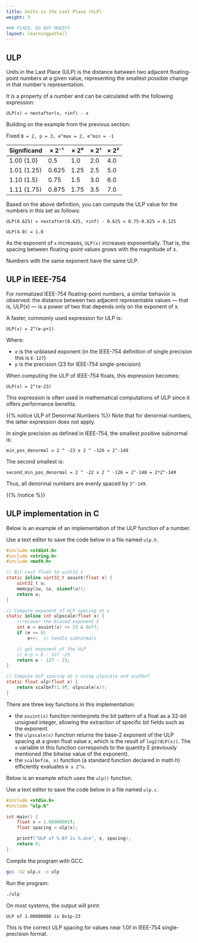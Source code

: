 ```yaml
---
title: Units in the Last Place (ULP)
weight: 3

### FIXED, DO NOT MODIFY
layout: learningpathall
---
```


## ULP

Units in the Last Place (ULP) is the distance between two adjacent floating-point numbers at a given value, representing the smallest possible change in that number's representation.

It is a property of a number and can be calculated with the following expression:

```output
ULP(x) = nextafter(x, +inf) - x
```

Building on the example from the previous section:

Fixed `B = 2, p = 3, e^max = 2, e^min = -1`

| Significand | × 2⁻¹ | × 2⁰ | × 2¹ | × 2² |
|-------------|-------|------|------|------|
| 1.00 (1.0)  | 0.5   | 1.0  | 2.0  | 4.0  |
| 1.01 (1.25) | 0.625 | 1.25 | 2.5  | 5.0  |
| 1.10 (1.5)  | 0.75  | 1.5  | 3.0  | 6.0  |
| 1.11 (1.75) | 0.875 | 1.75 | 3.5  | 7.0  |

Based on the above definition, you can compute the ULP value for the numbers in this set as follows:

```
ULP(0.625) = nextafter(0.625, +inf) - 0.625 = 0.75-0.625 = 0.125
```
```
ULP(4.0) = 1.0
```

As the exponent of `x` increases, `ULP(x)` increases exponentially. That is, the spacing between floating-point values  grows with the magnitude of x.

Numbers with the same exponent have the same ULP.

## ULP in IEEE-754

For normalized IEEE-754 floating-point numbers, a similar behavior is observed: the distance between two adjacent representable values — that is, ULP(x) — is a power of two that depends only on the exponent of x.

A faster, commonly used expression for ULP is:

```
ULP(x) = 2^(e-p+1)
```

Where:
* `e` is the unbiased exponent (in the IEEE-754 definition of single precision this is `E-127`)
* `p` is the precision  (23 for IEEE-754 single-precision)

When computing the ULP of IEEE-754 floats, this expression becomes:
```
ULP(x) = 2^(e-23)
```
This expression is often used in mathematical computations of ULP since it offers performance benefits.


{{% notice ULP of Denormal Numbers %}}
Note that for denormal numbers, the latter expression does not apply.

In single precision as defined in IEEE-754, the smallest positive subnormal is:

```
min_pos_denormal = 2 ^ -23 x 2 ^ -126 = 2^-149
```

The second smallest is:
```
second_min_pos_denormal = 2 ^ -22 x 2 ^ -126 = 2^-148 = 2*2^-149
```
Thus, all denormal numbers are evenly spaced by `2^-149`.

{{% /notice %}}


## ULP implementation in C

Below is an example of an implementation of the ULP function of a number.

Use a text editor to save the code below in a file named `ulp.h`.

```C
#include <stdint.h>
#include <string.h>
#include <math.h>

// Bit cast float to uint32_t
static inline uint32_t asuint(float x) {
    uint32_t u;
    memcpy(&u, &x, sizeof(u));
    return u;
}

// Compute exponent of ULP spacing at x
static inline int ulpscale(float x) {
    //recover the biased exponent E
    int e = asuint(x) >> 23 & 0xff;
    if (e == 0)
        e++;  // handle subnormals

    // get exponent of the ULP
    // e-p = E - 127 -23
    return e - 127 - 23;
}

// Compute ULP spacing at x using ulpscale and scalbnf
static float ulp(float x) {
    return scalbnf(1.0f, ulpscale(x));
}
```

There are three key functions in this implementation:
* the `asuint(x)` function reinterprets the bit pattern of a float as a 32-bit unsigned integer, allowing the extraction of specific bit fields such as the exponent.
* the `ulpscale(x)` function returns the base-2 exponent of the ULP spacing at a given float value x, which is the result of `log2(ULP(x))`. The `e` variable in this function corresponds to the quantity E previously mentioned (the bitwise value of the exponent).
* the `scalbnf(m, n)` function (a standard function declared in math.h) efficiently evaluates `m x 2^n`.


Below is an example which uses the `ulp()` function.

Use a text editor to save the code below in a file named `ulp.c`.

```C
#include <stdio.h>
#include "ulp.h"

int main() {
    float x = 1.00000001f;
    float spacing = ulp(x);

    printf("ULP of %.8f is %.a\n", x, spacing);
    return 0;
}
```

Compile the program with GCC.

```bash
gcc -O2 ulp.c -o ulp
```

Run the program:

```bash
./ulp
```

On most systems, the output will print:

```output
ULP of 1.00000000 is 0x1p-23
```

This is the correct ULP spacing for values near 1.0f in IEEE-754 single-precision format.